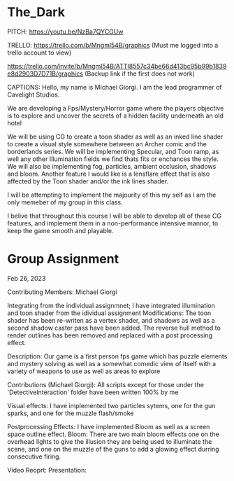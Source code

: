 # The_Dark
PITCH:
https://youtu.be/NzBa7QYCGUw

TRELLO:
https://trello.com/b/Mngml54B/graphics  (Must me logged into a trello account to view)

https://trello.com/invite/b/Mngml54B/ATTI8557c34be66d413bc95b99b1839e8d2903D7D71B/graphics  (Backup link if the first does not work)

CAPTIONS:
Hello, my name is Michael Giorgi. I am the lead programmer of Cavelight Studios. 

We are developing a Fps/Mystery/Horror game where the players objective is to explore and uncover the secrets of a hidden facility underneath an old hotel

We will be using CG to create a toon shader as well as an inked line shader to create a visual style somewhere between an Archer comic and the borderlands series. We will be implementing Specular, and Toon ramp, as well any other Illumination fields we find thats fits or enchances the style. We will also be implementing fog, particles, ambient occlusion, shadows and bloom. Another feature I would like is a lensflare effect that is also affected by the Toon shader and/or the ink lines shader.

I will be attempting to implement the majourity of this my self as I am the only memeber of my group in this class.

I belive that throughout this course I will be able to develop all of these CG features, and implement them in a non-performance intensive mannor, to keep the game smooth and playable.


# Group Assignment
Feb 26, 2023

Contributing Members: Michael Giorgi

Integrating from the individual assignmnet; I have integrated illumination and toon shader from the idividual assignment
Modifications: The toon shader has been re-writen as a vertex shader, and shadows as well as a second shadow caster pass have been added. The reverse hull method to render outlines has been removed and replaced with a post processing effect.

Description: Our game is a first person fps game which has puzzle elements and mystery solving as well as a somewhat comedic view of itself with a variety of weapons to use as well as areas to explore

Contributions (Michael Giorgi): All scripts except for those under the 'DetectiveInteraction' folder have been written 100% by me

Visual effects: I have implemented two particles sytems, one for the gun sparks, and one for the muzzle flash/smoke

Postprocessing Effects: I have implemented Bloom as well as a screen space outline effect.
Bloom: There are two main bloom effects one on the overhead lights to give the illusion they are being used to illuminate the scene, and one on the muzzle of the guns to add a glowing effect durring consecutive firing.

Video Reoprt:
Presentation: 
